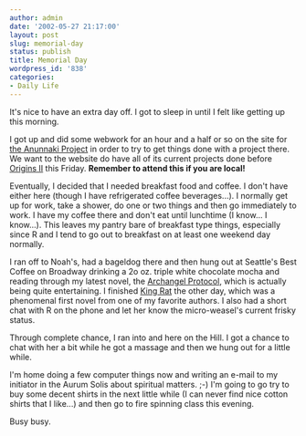 ```yaml
---
author: admin
date: '2002-05-27 21:17:00'
layout: post
slug: memorial-day
status: publish
title: Memorial Day
wordpress_id: '838'
categories:
- Daily Life
---
```

It's nice to have an extra day off. I got to sleep in until I felt like getting up this morning.

I got up and did some webwork for an hour and a half or so on the site for <a href="http://www.anunnaki.org">the Anunnaki Project</a> in order to try to get things done with a project there. We want to the website do have all of its current projects done before <a href="http://www.anunnaki.org/origins">Origins II</a> this Friday. <strong>Remember to attend this if you are local!</strong>

Eventually, I decided that I needed breakfast food and coffee. I don&apos;t have either here (though I have refrigerated coffee beverages...). I normally get up for work, take a shower, do one or two things and then go immediately to work. I have my coffee there and don't eat until lunchtime (I know... I know...). This leaves my pantry bare of breakfast type things, especially since R and I tend to go out to breakfast on at least one weekend day normally.

I ran off to Noah's, had a bageldog there and then hung out at Seattle's Best Coffee on Broadway drinking a 2o oz. triple white chocolate mocha and reading through my latest novel, the <a href="http://www.amazon.com/exec/obidos/ASIN/0451458273/">Archangel Protocol</a>, which is actually being quite entertaining. I finished <a href="http://www.amazon.com/exec/obidos/ASIN/0312890729/">King Rat</a> the other day, which was a phenomenal first novel from one of my favorite authors. I also had a short chat with R on the phone and let her know the micro-weasel&apos;s current frisky status.

Through complete chance, I ran into and here on the Hill. I got a chance to chat with her a bit while he got a massage and then we hung out for a little while.

I&apos;m home doing a few computer things now and writing an e-mail to my initiator in the Aurum Solis about spiritual matters. ;-) I'm going to go try to buy some decent shirts in the next little while (I can never find nice cotton shirts that I like...) and then go to fire spinning class this evening.

Busy busy.
